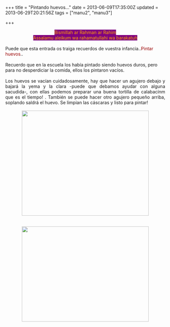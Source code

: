 +++
title = "Pintando huevos..."
date = 2013-06-09T17:35:00Z
updated = 2013-06-29T20:21:56Z
tags = ["manu2", "manu3"]

+++

<div dir="ltr" style="text-align: left;" trbidi="on"><div style="text-align: center;"><span style="background-color: purple; color: orange;">Bismillah ar Rahman ar Rahim</span></div><div style="text-align: center;"><span style="background-color: purple; color: orange;">Assalamu aleikum wa rahamatullahi wa barakatuh</span></div><br />Puede que esta entrada os traiga recuerdos de vuestra infancia..<span style="color: #990000;">Pintar huevos</span>..<br /><br /><span style="text-align: justify;">Recuerdo que en la escuela los había pintado siendo huevos duros, pero para no desperdiciar la comida, ellos los pintaron vacíos.</span><br /><br /><div style="text-align: justify;">Los huevos se vacían cuidadosamente, hay que hacer un agujero debajo y bajará la yema y la clara -puede que debamos ayudar con alguna sacudida-, con ellas podemos preparar una buena tortilla de calabacínm que es el tiempo! . También se puede hacer otro agujero pequeño arriba, soplando saldrá el huevo. Se limpian las cáscaras y listo para pintar!<br /><br /><div class="separator" style="clear: both; text-align: center;"><a href="http://3.bp.blogspot.com/-WNtGG4pWmQc/Uc8lseypd5I/AAAAAAAAElg/Pxm2FR38GeQ/s800/huevos.gif" imageanchor="1" style="margin-left: 1em; margin-right: 1em;"><img border="0" height="331" src="http://3.bp.blogspot.com/-WNtGG4pWmQc/Uc8lseypd5I/AAAAAAAAElg/Pxm2FR38GeQ/s400/huevos.gif" width="400" /></a></div><br /></div><br /><div class="separator" style="clear: both; text-align: center;"></div><div class="separator" style="clear: both; text-align: center;"><a href="http://1.bp.blogspot.com/-xVsJTwCfZuE/UbSeWgmL8NI/AAAAAAAAERQ/nN-CQo9pE_o/s1600/1d2335eb-0bab-4e2c-bfc7-0b8dbaf3a581wallpaper.jpg" imageanchor="1" style="margin-left: 1em; margin-right: 1em;"><img border="0" height="300" src="http://1.bp.blogspot.com/-xVsJTwCfZuE/UbSeWgmL8NI/AAAAAAAAERQ/nN-CQo9pE_o/s400/1d2335eb-0bab-4e2c-bfc7-0b8dbaf3a581wallpaper.jpg" width="400" /></a></div><br /></div>
